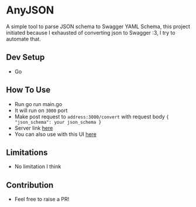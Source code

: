 # AnyJSON

A simple tool to parse JSON schema to Swagger YAML Schema, this project initiated because I exhausted of converting json to Swagger :3, I try to automate that.

## Dev Setup

- Go

## How To Use

- Run go run main.go
- It will run on `3000` port
- Make post request to `address:3000/convert` with request body `{ "json_schema": your json_schema }`
- Server link [here](https://json-any.herokuapp.com/convert)
- You can also use with this UI [here](https://json-to-swagger.netlify.com/)


## Limitations

- No limitation I think

## Contribution

- Feel free to raise a PR!
